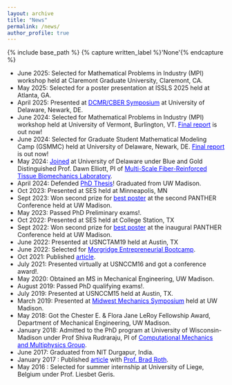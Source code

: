 ```yaml
---
layout: archive
title: "News"
permalink: /news/
author_profile: true
---
```



{% include base_path %}
{% capture written_label %}'None'{% endcapture %}

<!--
<object width="100%"  height="100%" type="application/pdf" data="https://drive.google.com/file/d/1ulNltb4YekZvTQdu5mvds5ZQ4aXTOgMx/preview?#zoom=85&scrollbar=0&toolbar=0&navpanes=0">
    <p>If the embedded PDF below does not load, you can <u><a href="https://drive.google.com/file/d/1ulNltb4YekZvTQdu5mvds5ZQ4aXTOgMx/preview">download it here.</p>
</object>
-->

- June 2025: Selected for Mathematical Problems in Industry (MPI) workshop held at Claremont Graduate University, Claremont, CA.
- May 2025: Selected for a poster presentation at ISSLS 2025 held at Atlanta, GA. 
- April 2025: Presented at <a href="https://dcmr.udel.edu/research-symposium/" style="color:blue;">DCMR/CBER Symposium</a> at University of Delaware, Newark, DE. 
- June 2024: Selected for Mathematical Problems in Industry (MPI) workshop held at University of Vermont, Burlington, VT. <a href="https://www.siam.org/media/r1pj5uqx/vironix_mpi2024.pdf" style="color:blue;">Final report</a> is out now!
- June 2024: Selected for Graduate Student Mathematical Modeling Camp (GSMMC) held at University of Delaware, Newark, DE. <a href="https://www1.udel.edu/dedwards/camp/reports/24Colon.pdf" style="color:blue;">Final report</a> is out now!
- May 2024: <a href="https://sites.udel.edu/elliott/people/research-staff/auddya" style="color:blue;">Joined</a> at University of Delaware under Blue and Gold Distinguished Prof. Dawn Elliott, PI of <a href="https://sites.udel.edu/elliott/" style="color:blue;">Multi-Scale Fiber-Reinforced Tissue Biomechanics Laboratory</a>.
- April 2024: Defended <a href="https://www.proquest.com/docview/3053909519?pq-origsite=gscholar&fromopenview=true&sourcetype=Dissertations%20&%20Theses" style="color:blue;">PhD Thesis</a>! Graduated from UW Madison. 
- Oct 2023: Presented at SES held at Minneapolis, MN
- Sept 2023: Won second prize for <a href="https://www.panther.engr.wisc.edu/post/panther-workshop-poster-awards-1" style="color:blue;">best poster</a> at the second PANTHER Conference held at UW Madison.
- May 2023: Passed PhD Preliminary exams!.
- Oct 2022: Presented at SES held at College Station, TX
- Sept 2022: Won second prize for <a href="https://www.panther.engr.wisc.edu/post/panther-workshop-poster-awards" style="color:blue;">best poster</a> at the inaugural PANTHER Conference held at UW Madison.
- June 2022: Presented at USNCTAM19 held at Austin, TX
- June 2022: Selected for <a href="https://business.wisc.edu/centers/weinert/blog/morgridge-entrepreneurial-bootcamp-meb-2022/" style="color:blue;">Morgridge Entrepreneurial Bootcamp</a>.
- Oct 2021: Published <a href="https://royalsocietypublishing.org/doi/full/10.1098/rspa.2021.0246" style="color:blue;">article</a>. 
- July 2021: Presented virtually at USNCCM16 and got a conference award!. 
- May 2020: Obtained an MS in Mechanical Engineering, UW Madison. 
- August 2019: Passed PhD qualifying exams!.
- July 2019: Presented at USNCCM15 held at Austin, TX.
- March 2019: Presented at <a href="https://mechanics.wisc.edu/student-symposium/" style="color:blue;">Midwest Mechanics Symposium</a> held at UW Madison.
- May 2018: Got the Chester E. & Flora Jane LeRoy Fellowship Award, Department of Mechanical Engineering, UW Madison.
- January 2018: Admitted to the PhD program at University of Wisconsin-Madison under Prof Shiva Rudraraju, PI of <a href="https://compphys.me.wisc.edu/" style="color:blue;">Computational Mechanics and Multiphysics Group</a>. 
- June 2017: Graduated from NIT Durgapur, India.
- January 2017 : Published <a href="https://iopscience.iop.org/article/10.1088/1361-6463/aa59b5" style="color:blue;">article</a> with <a href="https://sites.google.com/view/bradroth" style="color:blue;">Prof. Brad Roth</a>. 
- May 2016 : Selected for summer internship at University of Liege, Belgium under Prof. Liesbet Geris.
